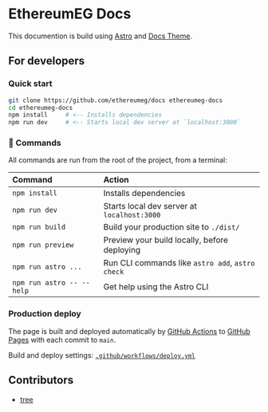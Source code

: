 # EthereumEG Docs

This documention is build using [Astro](https://astro.build/) and [Docs Theme](https://astro.build/themes/details/docs/).

## For developers

### Quick start

```bash
git clone https://github.com/ethereumeg/docs ethereumeg-docs
cd ethereumeg-docs
npm install     # <-- Installs dependencies
npm run dev     # <-- Starts local dev server at `localhost:3000` 
```

### 🧞 Commands

All commands are run from the root of the project, from a terminal:

| Command                   | Action                                           |
| :------------------------ | :----------------------------------------------- |
| `npm install`             | Installs dependencies                            |
| `npm run dev`             | Starts local dev server at `localhost:3000`      |
| `npm run build`           | Build your production site to `./dist/`          |
| `npm run preview`         | Preview your build locally, before deploying     |
| `npm run astro ...`       | Run CLI commands like `astro add`, `astro check` |
| `npm run astro -- --help` | Get help using the Astro CLI                     |

### Production deploy

The page is built and deployed automatically by [GitHub Actions](https://github.com/features/actions) to [GitHub Pages](https://pages.github.com/) with each commit to `main`.

Build and deploy settings: [`.github/workflows/deploy.yml`](.github/workflows/deploy.yml)

## Contributors

* [tree](https://ethevents.club/u/tree)